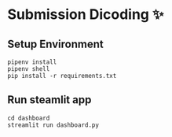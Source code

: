 # Submission Dicoding ✨

## Setup Environment
```
pipenv install
pipenv shell
pip install -r requirements.txt
```

## Run steamlit app
```
cd dashboard
streamlit run dashboard.py
```